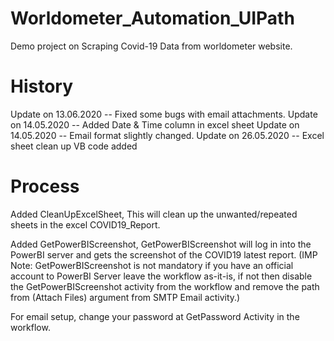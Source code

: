 # Worldometer_Automation_UIPath
Demo project on Scraping Covid-19 Data from worldometer website.

# History #
Update on 13.06.2020 -- Fixed some bugs with email attachments.
Update on 14.05.2020 -- Added Date & Time column in excel sheet
Update on 14.05.2020 -- Email format slightly changed.
Update on 26.05.2020 -- Excel sheet clean up VB code added


# Process #
Added CleanUpExcelSheet, This will clean up the unwanted/repeated sheets in the excel COVID19_Report.

Added GetPowerBIScreenshot, GetPowerBIScreenshot will log in into the PowerBI server and gets the screenshot of the COVID19 latest report. (IMP Note: GetPowerBIScreenshot is not mandatory if you have an official account to PowerBI Server leave the workflow as-it-is, if not then disable the GetPowerBIScreenshot activity from the workflow and remove the path from (Attach Files) argument from SMTP Email activity.)

For email setup, change your password at GetPassword Activity in the workflow.
